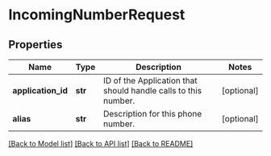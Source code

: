 # IncomingNumberRequest

## Properties
Name | Type | Description | Notes
------------ | ------------- | ------------- | -------------
**application_id** | **str** | ID of the Application that should handle calls to this number. | [optional] 
**alias** | **str** | Description for this phone number. | [optional] 

[[Back to Model list]](../README.md#documentation-for-models) [[Back to API list]](../README.md#documentation-for-api-endpoints) [[Back to README]](../README.md)



